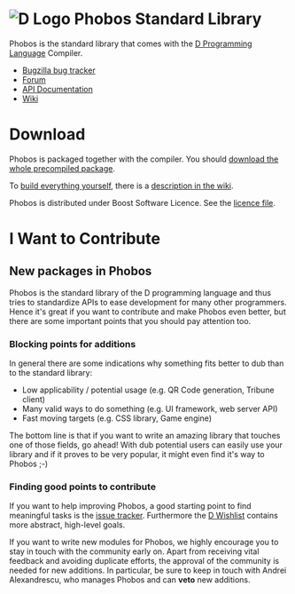 ![D Logo](http://dlang.org/images/dlogo.png) Phobos Standard Library
====================================================================


Phobos is the standard library that comes with the
[D Programming Language](http://dlang.org) Compiler.


* [Bugzilla bug tracker](http://d.puremagic.com/issues/)
* [Forum](http://forum.dlang.org/)
* [API Documentation](http://dlang.org/phobos/)
* [Wiki](http://wiki.dlang.org/)

Download
========

Phobos is packaged together with the compiler.
You should
[download the whole precompiled package](http://dlang.org/download.html).

To [build everything yourself](http://wiki.dlang.org/Building_DMD),
there is a [description in the wiki](http://wiki.dlang.org/Building_DMD).

Phobos is distributed under Boost Software Licence.
See the [licence file](LICENSE_1_0.txt).

I Want to Contribute
====================

New packages in Phobos
-------------------------

Phobos is the standard library of the D programming language and thus tries to standardize APIs to ease development for many other programmers.
Hence it's great if you want to contribute and make Phobos even better, but there are some important points that you should pay attention too.

### Blocking points for additions

In general there are some indications why something fits better to dub than to the standard library:

- Low applicability / potential usage (e.g. QR Code generation, Tribune client)
- Many valid ways to do something (e.g. UI framework, web server API)
- Fast moving targets (e.g. CSS library, Game engine)

The bottom line is that if you want to write an amazing library that touches one of those fields, go ahead!
With dub potential users can easily use your library and if it proves to be very popular, it might even find it's way to Phobos ;-)

### Finding good points to contribute

If you want to help improving Phobos, a good starting point to find meaningful tasks is the [issue tracker](https://issues.dlang.org/buglist.cgi?component=phobos&list_id=209027&product=D&resolution=---). 
Furthermore the [D Wishlist](https://wiki.dlang.org/Wish_list) contains more abstract, high-level goals.

If you want to write new modules for Phobos, we highly encourage you to stay in touch with the community early on.
Apart from receiving vital feedback and avoiding duplicate efforts, the approval of the community is needed for new additions. In particular, be sure to keep in touch with Andrei Alexandrescu, who manages Phobos and can **veto** new additions.
